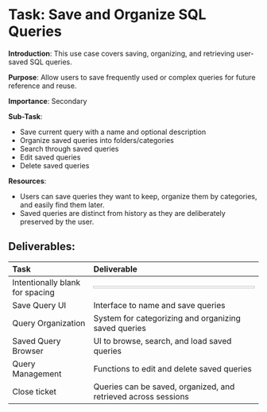 Task: Save and Organize SQL Queries
=================================
**Introduction**: This use case covers saving, organizing, and retrieving user-saved SQL queries.

**Purpose**: Allow users to save frequently used or complex queries for future reference and reuse.

**Importance**: Secondary

**Sub-Task**: 

 * Save current query with a name and optional description
 * Organize saved queries into folders/categories
 * Search through saved queries
 * Edit saved queries
 * Delete saved queries

**Resources**:

 * Users can save queries they want to keep, organize them by categories, and easily find them later.
 * Saved queries are distinct from history as they are deliberately preserved by the user.

Deliverables:
----------------------

| Task | Deliverable |
|:--------------|:----------------|
| Intentionally blank for spacing | <img height=5 width=700/> |
| Save Query UI | Interface to name and save queries |
| Query Organization | System for categorizing and organizing saved queries |
| Saved Query Browser | UI to browse, search, and load saved queries |
| Query Management | Functions to edit and delete saved queries |
| Close ticket | Queries can be saved, organized, and retrieved across sessions |

